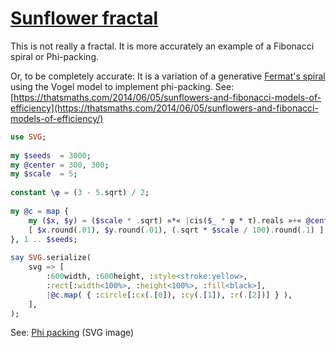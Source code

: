 [1]: https://rosettacode.org/wiki/Sunflower_fractal

# [Sunflower fractal][1]

This is not really a fractal. It is more accurately an example of a Fibonacci spiral or Phi-packing.



Or, to be completely accurate: It is a variation of a generative [Fermat's spiral](http://en.wikipedia.org/wiki/Fermat%27s_spiral) using the Vogel model to implement phi-packing. See: [https://thatsmaths.com/2014/06/05/sunflowers-and-fibonacci-models-of-efficiency](https://thatsmaths.com/2014/06/05/sunflowers-and-fibonacci-models-of-efficiency/)

```raku
use SVG;
 
my $seeds  = 3000;
my @center = 300, 300;
my $scale  = 5;
 
constant \φ = (3 - 5.sqrt) / 2;
 
my @c = map {
    my ($x, $y) = ($scale * .sqrt) «*« |cis($_ * φ * τ).reals »+« @center;
    [ $x.round(.01), $y.round(.01), (.sqrt * $scale / 100).round(.1) ]
}, 1 .. $seeds;
 
say SVG.serialize(
    svg => [
        :600width, :600height, :style<stroke:yellow>,
        :rect[:width<100%>, :height<100%>, :fill<black>],
        |@c.map( { :circle[:cx(.[0]), :cy(.[1]), :r(.[2])] } ),
    ],
);
```


See: [Phi packing](https://github.com/thundergnat/rc/blob/master/img/phi-packing-perl6.svg) (SVG image)